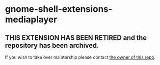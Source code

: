 # gnome-shell-extensions-mediaplayer

## THIS EXTENSION HAS BEEN RETIRED and the repository has been archived.
If you wish to take over maintership please contact [the owner of this repo](https://github.com/JasonLG1979).

